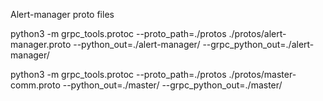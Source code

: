 Alert-manager proto files

python3 -m grpc_tools.protoc --proto_path=./protos ./protos/alert-manager.proto --python_out=./alert-manager/ --grpc_python_out=./alert-manager/

python3 -m grpc_tools.protoc --proto_path=./protos ./protos/master-comm.proto --python_out=./master/ --grpc_python_out=./master/